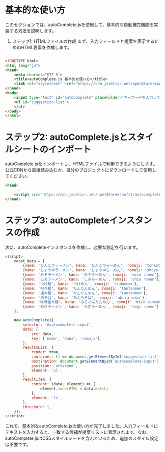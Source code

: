 # 基本的な使い方
このセクションでは、autoComplete.jsを使用して、基本的な自動補完機能を実装する方法を説明します。

1. ステップ1: HTMLファイルの作成
まず、入力フィールドと提案を表示するためのHTML要素を作成します。

```html

<!DOCTYPE html>
<html lang="ja">
<head>
    <meta charset="UTF-8">
    <title>autoComplete.js 基本的な使い方</title>
    <link rel="stylesheet" href="https://cdn.jsdelivr.net/npm/@tarekraafat/autocomplete.js@10.2.7/dist/css/autoComplete.min.css">
</head>
<body>
    <input type="text" id="autoComplete" placeholder="キーワードを入力してください">
    <ul id="suggestion-list">
    </ul>
</body>
</html>

```

# ステップ2: autoComplete.jsとスタイルシートのインポート

autoComplete.jsをインポートし、HTMLファイルで利用できるようにします。公式CDNから直接読み込むか、自分のプロジェクトにダウンロードして使用してください。


```html
<head>
    ...
    <script src="https://cdn.jsdelivr.net/npm/@tarekraafat/autocomplete.js@10.2.7/dist/autoComplete.min.js"></script>
</head>
```

# ステップ3: autoCompleteインスタンスの作成
次に、autoCompleteインスタンスを作成し、必要な設定を行います。

```javascript
<script>
    const data = [
        {name: 'とんこつラーメン', kana: 'とんこつらーめん', romaji: 'tonkotsu ramen'},
        {name: 'しょうゆラーメン', kana: 'しょうゆらーめん', romaji: 'shoyu ramen'},
        {name: 'みそラーメン', kana: 'みそらーめん', romaji: 'miso ramen'},
        {name: 'しおラーメン', kana: 'しおらーめん', romaji: 'shio ramen'},
        {name: 'つけ麺', kana: 'つけめん', romaji: 'tsukemen'},
        {name: '担々麺', kana: 'たんたんめん', romaji: 'tantanmen'},
        {name: '坦々麺', kana: 'たんたんめん', romaji: 'tantanmen'},
        {name: '油そば', kana: 'あぶらそば', romaji: 'abura soba'},
        {name: '味噌担々麺', kana: 'みそたんたんめん', romaji: 'miso tantanmen'},
        {name: 'ねぎラーメン', kana: 'ねぎらーめん', romaji: 'negi ramen'}
    ];

    new autoComplete({
        selector: '#autocomplete-input',
        data: {
            src: data,
            key: ['name', 'kana', 'romaji'],
        },
        resultsList: {
            render: true,
            container: () => document.getElementById('suggestion-list'),
            destination: document.getElementById('autocomplete-input'),
            position: 'afterend',
            element: 'ul',
        },
        resultItem: {
            content: (data, element) => {
                element.innerHTML = data.match;
            },
            element: 'li',
        },
        threshold: 1,
    });
</script>
```
これで、基本的なautoComplete.jsの使い方が完了しました。入力フィールドにテキストを入力すると、一致する候補が提案リストに表示されます。なお、autoComplete.jsはCSSスタイルシートを含んでいるため、追加のスタイル設定は不要です。